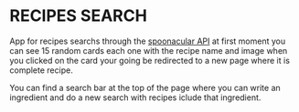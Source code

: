 # RECIPES SEARCH

App for recipes searchs through the [spoonacular API](https://spoonacular.com/food-api) at first moment you can see 15 random cards each one with the recipe name and image when you clicked on the card your going be redirected to a new page where it is complete recipe.

You can find a search bar at the top of the page where you can write an ingredient and do a new search with recipes iclude that ingredient.
